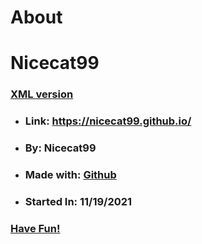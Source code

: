 # About
# 
# Nicecat99
### [XML version](https://nicecat99.github.io/README.xml)

- ### Link: https://nicecat99.github.io/
- ### By: Nicecat99
- ### Made with: [Github](https://github.com)
- ### Started In: 11/19/2021

### [Have Fun!](https://nicecat99.github.io/bavalt/js/)
